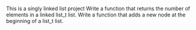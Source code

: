 This is  a singly linked list project
Write a function that returns the number of elements in a linked list_t list.
Write a function that adds a new node at the beginning of a list_t list.

